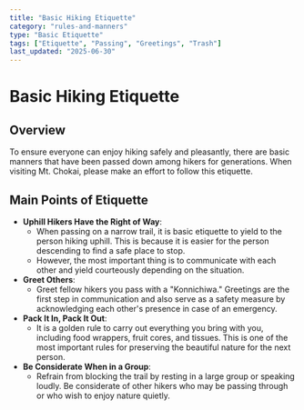 ```yaml
---
title: "Basic Hiking Etiquette"
category: "rules-and-manners"
type: "Basic Etiquette"
tags: ["Etiquette", "Passing", "Greetings", "Trash"]
last_updated: "2025-06-30"
---
```


# Basic Hiking Etiquette

## Overview
To ensure everyone can enjoy hiking safely and pleasantly, there are basic manners that have been passed down among hikers for generations. When visiting Mt. Chokai, please make an effort to follow this etiquette.

## Main Points of Etiquette
- **Uphill Hikers Have the Right of Way**:
    - When passing on a narrow trail, it is basic etiquette to yield to the person hiking uphill. This is because it is easier for the person descending to find a safe place to stop.
    - However, the most important thing is to communicate with each other and yield courteously depending on the situation.
- **Greet Others**:
    - Greet fellow hikers you pass with a "Konnichiwa." Greetings are the first step in communication and also serve as a safety measure by acknowledging each other's presence in case of an emergency.
- **Pack It In, Pack It Out**:
    - It is a golden rule to carry out everything you bring with you, including food wrappers, fruit cores, and tissues. This is one of the most important rules for preserving the beautiful nature for the next person.
- **Be Considerate When in a Group**:
    - Refrain from blocking the trail by resting in a large group or speaking loudly. Be considerate of other hikers who may be passing through or who wish to enjoy nature quietly.